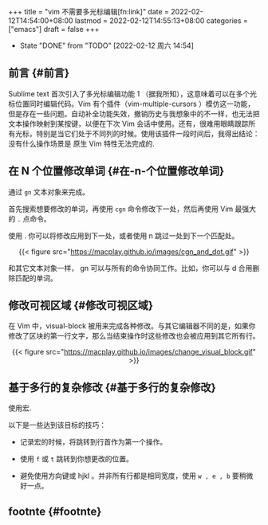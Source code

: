 +++
title = "vim 不需要多光标编辑[fn:link]"
date = 2022-02-12T14:54:00+08:00
lastmod = 2022-02-12T14:55:13+08:00
categories = ["emacs"]
draft = false
+++

-   State "DONE"       from "TODO"       <span class="timestamp-wrapper"><span class="timestamp">[2022-02-12 周六 14:54]</span></span>


## 前言 {#前言}

Sublime text 首次引入了多光标编辑功能 1 （据我所知），这意味着可以在多个光标位置同时编辑代码。Vim 有个插件（vim-multiple-cursors ）模仿这一功能，但是存在一些问题。自动补全功能失效，撤销历史与我想象中的不一样，也无法把文本操作映射到某按键，以便在下次 Vim 会话中使用。还有，很难用眼睛跟踪所有光标，特别是当它们处于不同列的时候。使用该插件一段时间后，我得出结论：没有什么操作场景是 原生 Vim 特性无法完成的.


## 在 N 个位置修改单词 {#在-n-个位置修改单词}

通过 `gn` 文本对象来完成。

首先搜索想要修改的单词，再使用 `cgn` 命令修改下一处，然后再使用 Vim 最强大的 `.` 点命令。

使用 . 你可以将修改应用到下一处，或者使用 n 跳过一处到下一个匹配处。

<style>.org-center { margin-left: auto; margin-right: auto; text-align: center; }</style>

<div class="org-center">

{{< figure src="https://macplay.github.io/images/cgn_and_dot.gif" >}}

</div>

和其它文本对象一样， gn 可以与所有的命令协同工作。比如，你可以与 d 合用删除匹配的单词。


## 修改可视区域 {#修改可视区域}

在 Vim 中，visual-block 被用来完成各种修改。与其它编辑器不同的是，如果你修改了区块的第一行文字，那么当结束操作时这些修改也会被应用到其它所有行。

<style>.org-center { margin-left: auto; margin-right: auto; text-align: center; }</style>

<div class="org-center">

{{< figure src="https://macplay.github.io/images/change_visual_block.gif" >}}

</div>


## 基于多行的复杂修改 {#基于多行的复杂修改}

使用宏.

以下是一些达到该目标的技巧：

-   记录宏的时候，将跳转到行首作为第一个操作。

-   使用 `f` 或 `t` 跳转到你想更改的位置。

-   避免使用方向键或 hjkl 。并非所有行都是相同宽度，使用 `w , e , b` 要稍微好一点。


## footnte {#footnte}